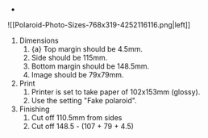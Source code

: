 
- 
![[Polaroid-Photo-Sizes-768x319-4252116116.png|left]]

1. Dimensions
	1. {a} Top margin should be 4.5mm.
	2. Side should be 115mm.
	3. Bottom margin should be 148.5mm.
	4. Image should be 79x79mm.
2. Print
	1. Printer is set to take paper of 102x153mm (glossy).
	2. Use the setting "Fake polaroid".
3. Finishing
	1. Cut off 110.5mm from sides
	2. Cut off 148.5 - (107 + 79 + 4.5)